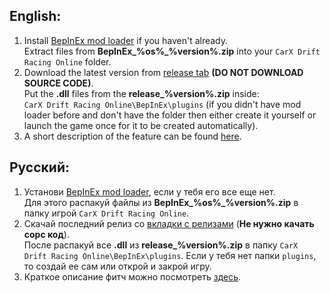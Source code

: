 ## English:
1. Install [BepInEx mod loader](https://github.com/BepInEx/BepInEx/releases) if you haven't already.  
Extract files from **BepInEx_%os%_%version%.zip** into your `CarX Drift Racing Online` folder.
2. Download the latest version from [release tab](https://github.com/trbflxr/kino/releases) **(DO NOT DOWNLOAD SOURCE CODE)**.  
Put the **.dll** files from the **release_%version%.zip** inside:   
`CarX Drift Racing Online\BepInEx\plugins`
(if you didn't have mod loader before and don't have the folder then either create it yourself or launch the game once for it to be created automatically).  
3. A short description of the feature can be found [here](README.md).
## Русский:
1. Установи [BepInEx mod loader](https://github.com/BepInEx/BepInEx/releases), если у тебя его все еще нет.  
Для этого распакуй файлы из **BepInEx_%os%_%version%.zip** в папку игрой `CarX Drift Racing Online`.
2. Скачай последний релиз со [вкладки с релизами](https://github.com/trbflxr/kino/releases) (**Не нужно качать сорс код**).  
После распакуй все **.dll** из **release_%version%.zip** в папку `CarX Drift Racing Online\BepInEx\plugins`. Если у тебя нет папки `plugins`, то создай ее сам или открой и закрой игру.  
3. Краткое описание фитч можно посмотреть [здесь](README.md).
